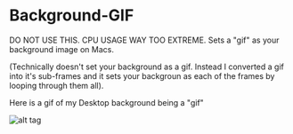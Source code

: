 # Background-GIF
DO NOT USE THIS. CPU USAGE WAY TOO EXTREME. Sets a "gif" as your background image on Macs.

(Technically doesn't set your background as a gif. Instead I converted a gif into it's sub-frames and it sets your backgroun as each of the frames by looping through them all).

Here is a gif of my Desktop background being a "gif"

![alt tag](https://raw.githubusercontent.com/shortland/Background-GIF/master/giphy.gif)

